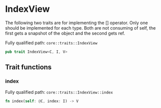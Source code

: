# IndexView

The following two traits are for implementing the [] operator. Only one should be implemented for each type. Both are not consuming of self, the first gets a snapshot of the object and the second gets ref.

Fully qualified path: `core::traits::IndexView`

```rust
pub trait IndexView<C, I, V>
```

## Trait functions

### index

Fully qualified path: `core::traits::IndexView::index`

```rust
fn index(self: @C, index: I) -> V
```


